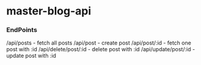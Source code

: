 # master-blog-api

### EndPoints

/api/posts - fetch all posts
/api/post - create post
/api/post/:id - fetch one post with :id
/api/delete/post/:id - delete post with :id
/api/update/post/:id - update post with :id
